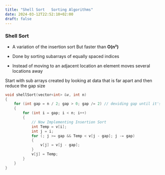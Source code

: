 ```yaml
---
title: "Shell Sort   Sorting Algorithms"
date: 2024-03-12T22:52:10+02:00
draft: false
---
```



### Shell Sort

- A variation of the insertion sort But faster than **O(n&sup2;)**

- Done by sorting subarrays of equally spaced indices

- Instead of moving to an adjacent location an element moves several
locations away

Start with sub arrays created by looking at data that is far apart and
then reduce the gap size

```c
void shellSort(vector<int> &v, int n)
{
    for (int gap = n / 2; gap > 0; gap /= 2) // deviding gap until it's 1
    {
        for (int i = gap; i < n; i++)
        {
            // Now Implementing Insertion Sort
            int Temp = v[i];
            int j = i;
            for (; j >= gap && Temp < v[j - gap]; j -= gap)
            {
                v[j] = v[j - gap];
            }
            v[j] = Temp;
        }
    }
}
```
